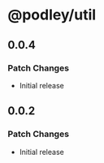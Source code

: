 # @podley/util

## 0.0.4

### Patch Changes

- Initial release

## 0.0.2

### Patch Changes

- Initial release
